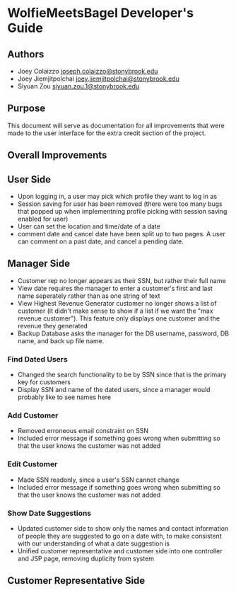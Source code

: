 # WolfieMeetsBagel Developer's Guide

## Authors
* Joey Colaizzo [joseph.colaizzo@stonybrook.edu](mailto:joseph.colaizzo@stonybrook.edu)
* Joey Jiemjitpolchai [joey.jiemjitpolchai@stonybrook.edu](mailto:joey.jiemjitpolchai@stonybrook.edu)
* Siyuan Zou [siyuan.zou.1@stonybrook.edu](mailto:siyuan.zou.1@stonybrook.edu)

## Purpose

This document will serve as documentation for all improvements that were made to the user interface for the extra credit section of the project.

## Overall Improvements


## User Side

* Upon logging in, a user may pick which profile they want to log in as
* Session saving for user has been removed (there were too many bugs that popped up when implementning profile picking with session saving enabled for user)
* User can set the location and time/date of a date
* comment date and cancel date have been split up to two pages. A user can comment on a past date, and cancel a pending date.

## Manager Side

* Customer rep no longer appears as their SSN, but rather their full name
* View date requires the manager to enter a customer's first and last name seperately rather than as one string of text
* View Highest Revenue Generator customer no longer shows a list of customer (it didn't make sense to show if a list if we want the "max revenue customer"). 
This feature only displays one customer and the revenue they generated
* Backup Database asks the manager for the DB username, password, DB name, and back up file name.

### Find Dated Users

* Changed the search functionality to be by SSN since that is the primary key for customers
* Display SSN and name of the dated users, since a manager would probably like to see names here

### Add Customer

* Removed erroneous email constraint on SSN
* Included error message if something goes wrong when submitting so that the user knows the customer was not added

### Edit Customer

* Made SSN readonly, since a user's SSN cannot change
* Included error message if something goes wrong when submitting so that the user knows the customer was not added

### Show Date Suggestions

* Updated customer side to show only the names and contact information of people they are suggested to go on a date with, to make consistent with our understanding of what a date suggestion is
* Unified customer representative and customer side into one controller and JSP page, removing duplicity from system

## Customer Representative Side


